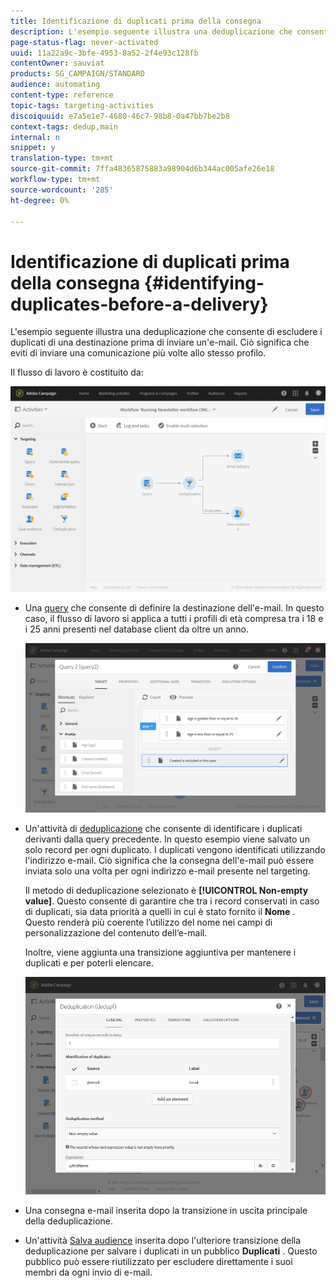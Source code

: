 ```yaml
---
title: Identificazione di duplicati prima della consegna
description: L'esempio seguente illustra una deduplicazione che consente di escludere i duplicati di una destinazione prima di inviare un'e-mail. Ciò significa che eviti di inviare una comunicazione più volte allo stesso profilo.
page-status-flag: never-activated
uuid: 11a22a9c-3bfe-4953-8a52-2f4e93c128fb
contentOwner: sauviat
products: SG_CAMPAIGN/STANDARD
audience: automating
content-type: reference
topic-tags: targeting-activities
discoiquuid: e7a5e1e7-4680-46c7-98b8-0a47bb7be2b8
context-tags: dedup,main
internal: n
snippet: y
translation-type: tm+mt
source-git-commit: 7ffa48365875883a98904d6b344ac005afe26e18
workflow-type: tm+mt
source-wordcount: '285'
ht-degree: 0%

---
```



# Identificazione di duplicati prima della consegna {#identifying-duplicates-before-a-delivery}

L&#39;esempio seguente illustra una deduplicazione che consente di escludere i duplicati di una destinazione prima di inviare un&#39;e-mail. Ciò significa che eviti di inviare una comunicazione più volte allo stesso profilo.

Il flusso di lavoro è costituito da:

![](assets/deduplication_example_workflow.png)

* Una [query](../../automating/using/query.md) che consente di definire la destinazione dell&#39;e-mail. In questo caso, il flusso di lavoro si applica a tutti i profili di età compresa tra i 18 e i 25 anni presenti nel database client da oltre un anno.

   ![](assets/deduplication_example_query.png)

* Un&#39;attività di [deduplicazione](../../automating/using/deduplication.md) che consente di identificare i duplicati derivanti dalla query precedente. In questo esempio viene salvato un solo record per ogni duplicato. I duplicati vengono identificati utilizzando l&#39;indirizzo e-mail. Ciò significa che la consegna dell&#39;e-mail può essere inviata solo una volta per ogni indirizzo e-mail presente nel targeting.

   Il metodo di deduplicazione selezionato è **[!UICONTROL Non-empty value]**. Questo consente di garantire che tra i record conservati in caso di duplicati, sia data priorità a quelli in cui è stato fornito il **Nome** . Questo renderà più coerente l’utilizzo del nome nei campi di personalizzazione del contenuto dell’e-mail.

   Inoltre, viene aggiunta una transizione aggiuntiva per mantenere i duplicati e per poterli elencare.

   ![](assets/deduplication_example_dedup.png)

* Una consegna [](../../automating/using/email-delivery.md) e-mail inserita dopo la transizione in uscita principale della deduplicazione.
* Un&#39;attività [Salva audience](../../automating/using/save-audience.md) inserita dopo l&#39;ulteriore transizione della deduplicazione per salvare i duplicati in un pubblico **Duplicati** . Questo pubblico può essere riutilizzato per escludere direttamente i suoi membri da ogni invio di e-mail.
